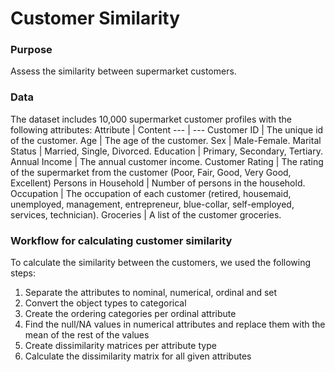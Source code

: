 # Customer Similarity

### Purpose
Assess the similarity between supermarket customers. 

### Data
The dataset includes 10,000 supermarket customer profiles with the following attributes:
Attribute | Content
--- | ---
Customer ID | The unique id of the customer. 
Age | The age of the customer. 
Sex | Male-Female. 
Marital Status | Married, Single, Divorced. 
Education | Primary, Secondary, Tertiary. 
Annual Income | The annual customer income. 
Customer Rating | The rating of the supermarket from the customer (Poor, Fair, Good, Very Good, Excellent) 
Persons in Household | Number of persons in the household. 
Occupation | The occupation of each customer (retired, housemaid, unemployed, management, entrepreneur, blue-collar, self-employed, services, technician). 
Groceries | A list of the customer groceries. 

### Workflow for calculating customer similarity
To calculate the similarity between the customers, we used the following steps: 
1. Separate the attributes to nominal, numerical, ordinal and set 
2. Convert the object types to categorical 
3. Create the ordering categories per ordinal attribute 
4. Find the null/NA values in numerical attributes and replace them with the mean of the rest of the values 
5. Create dissimilarity matrices per attribute type 
6. Calculate the dissimilarity matrix for all given attributes 
